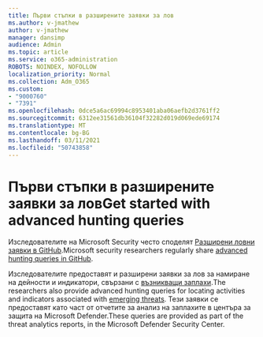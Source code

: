 ```yaml
---
title: Първи стъпки в разширените заявки за лов
ms.author: v-jmathew
author: v-jmathew
manager: dansimp
audience: Admin
ms.topic: article
ms.service: o365-administration
ROBOTS: NOINDEX, NOFOLLOW
localization_priority: Normal
ms.collection: Adm_O365
ms.custom:
- "9000760"
- "7391"
ms.openlocfilehash: 0dce5a6ac69994c8953401aba06aefb2d3761ff2
ms.sourcegitcommit: 6312ee31561db36104f32282d019d069ede69174
ms.translationtype: MT
ms.contentlocale: bg-BG
ms.lasthandoff: 03/11/2021
ms.locfileid: "50743858"
---
```

# <a name="get-started-with-advanced-hunting-queries"></a><span data-ttu-id="7cf11-102">Първи стъпки в разширените заявки за лов</span><span class="sxs-lookup"><span data-stu-id="7cf11-102">Get started with advanced hunting queries</span></span>

<span data-ttu-id="7cf11-103">Изследователите на Microsoft Security често споделят [Разширени ловни заявки в GitHub](https://go.microsoft.com/fwlink/?linkid=2144624).</span><span class="sxs-lookup"><span data-stu-id="7cf11-103">Microsoft security researchers regularly share [advanced hunting queries in GitHub](https://go.microsoft.com/fwlink/?linkid=2144624).</span></span>

<span data-ttu-id="7cf11-104">Изследователите предоставят и разширени заявки за лов за намиране на дейности и индикатори, свързани с [възникващи заплахи](https://go.microsoft.com/fwlink/?linkid=2145808).</span><span class="sxs-lookup"><span data-stu-id="7cf11-104">The researchers also provide advanced hunting queries for locating activities and indicators associated with [emerging threats](https://go.microsoft.com/fwlink/?linkid=2145808).</span></span> <span data-ttu-id="7cf11-105">Тези заявки се предоставят като част от отчетите за анализ на заплахите в центъра за защита на Microsoft Defender.</span><span class="sxs-lookup"><span data-stu-id="7cf11-105">These queries are provided as part of the threat analytics reports, in the Microsoft Defender Security Center.</span></span>

